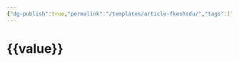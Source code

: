 ```yaml
---
{"dg-publish":true,"permalink":"/templates/article-fkeshsdu/","tags":["site","note/article"]}
---
```


# {{value}}